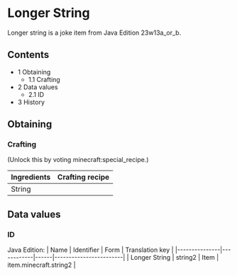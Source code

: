 # Longer String
Longer string is a joke item from Java Edition 23w13a_or_b.

## Contents
- 1 Obtaining
	- 1.1 Crafting
- 2 Data values
	- 2.1 ID
- 3 History

## Obtaining
### Crafting
(Unlock this by voting minecraft:special_recipe.)

| Ingredients | Crafting recipe |
|-------------|-----------------|
| String      |                 |

## Data values
### ID
Java Edition:
| Name          | Identifier | Form | Translation key        |
|---------------|------------|------|------------------------|
| Longer String | string2    | Item | item.minecraft.string2 |

